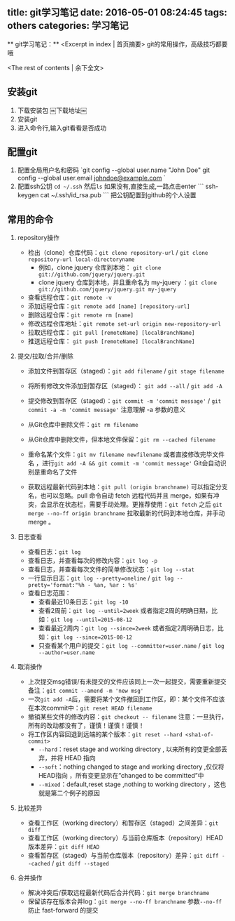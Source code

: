 title: git学习笔记
date: 2016-05-01 08:24:45
tags: others
categories: 学习笔记
---
** git学习笔记：** <Excerpt in index | 首页摘要>
	git的常用操作，高级技巧都要哦
<!-- more -->
<The rest of contents | 余下全文\>

## 安装git
1. 下载安装包 ￼下载地址￼
2. 安装git
3. 进入命令行,输入git看看是否成功

## 配置git
1. 配置全局用户名和密码
	\`git config --global user.name "John Doe"
	git config --global user.email johndoe@example.com
	\`
2. 配置ssh公钥
	`cd ~/.ssh` 然后`ls`
	如果没有,直接生成,一路点击enter
	\`\`\`
	ssh-keygen
	cat \~/.ssh/id\_rsa.pub
	\`\`\`
	把公钥配置到github的个人设置

## 常用的命令
1. repository操作
	- 检出（clone）仓库代码：`git clone repository-url` / `git clone repository-url local-directoryname`
		+ 例如，clone jquery 仓库到本地： `git clone git://github.com/jquery/jquery.git`
		+ clone jquery 仓库到本地，并且重命名为 my-jquery ：`git clone git://github.com/jquery/jquery.git my-jquery`
	- 查看远程仓库：`git remote -v`
	- 添加远程仓库：`git remote add [name] [repository-url]`
	- 删除远程仓库：`git remote rm [name]`
	- 修改远程仓库地址：`git remote set-url origin new-repository-url`
	- 拉取远程仓库： `git pull [remoteName] [localBranchName]`
	- 推送远程仓库： `git push [remoteName] [localBranchName]`

2. 提交/拉取/合并/删除
	- 添加文件到暂存区（staged）：`git add filename` / `git stage filename`
	- 将所有修改文件添加到暂存区（staged）： `git add --all` / `git add -A`
	- 提交修改到暂存区（staged）：`git commit -m 'commit message'` / `git commit -a -m 'commit message'` 注意理解 -a 参数的意义
	- 从Git仓库中删除文件：`git rm filename`
	- 从Git仓库中删除文件，但本地文件保留：`git rm --cached filename`
	- 重命名某个文件：`git mv filename newfilename` 或者直接修改完毕文件名 ，进行`git add -A && git commit -m 'commit message'` Git会自动识别是重命名了文件

	- 获取远程最新代码到本地：`git pull (origin branchname)` 可以指定分支名，也可以忽略。pull 命令自动 fetch 远程代码并且 merge，如果有冲突，会显示在状态栏，需要手动处理。更推荐使用：`git fetch` 之后 `git merge --no-ff origin branchname` 拉取最新的代码到本地仓库，并手动 merge 。

3. 日志查看
	- 查看日志：`git log`
	- 查看日志，并查看每次的修改内容：`git log -p`
	- 查看日志，并查看每次文件的简单修改状态：`git log --stat`
	- 一行显示日志：`git log --pretty=oneline` / `git log --pretty='format:"%h - %an, %ar : %s'`
	- 查看日志范围：
		+ 查看最近10条日志：`git log -10`
		+ 查看2周前：`git log --until=2week` 或者指定2周的明确日期，比如：`git log --until=2015-08-12`
		+ 查看最近2周内：`git log --since=2week` 或者指定2周明确日志，比如：`git log --since=2015-08-12`
		+ 只查看某个用户的提交：`git log --committer=user.name` / `git log --author=user.name`
4. 取消操作
	- 上次提交msg错误/有未提交的文件应该同上一次一起提交，需要重新提交备注：`git commit --amend -m 'new msg'`
	- 一次`git add -A`后，需要将某个文件撤回到工作区，即：某个文件不应该在本次commit中：`git reset HEAD filename`
	- 撤销某些文件的修改内容：`git checkout -- filename` 注意：一旦执行，所有的改动都没有了，谨慎！谨慎！谨慎！
	- 将工作区内容回退到远端的某个版本：`git reset --hard <sha1-of-commit>`
		+ `--hard`：reset stage and working directory ,<commitid> 以来所有的变更全部丢弃，并将 HEAD 指向<commitid>
		+ `--soft`：nothing changed to stage and working directory ,仅仅将HEAD指向<commitid> ，所有变更显示在”changed to be committed”中
		+ `--mixed`：default,reset stage ,nothing to working directory ，这也就是第二个例子的原因

5. 比较差异
	- 查看工作区（working directory）和暂存区（staged）之间差异：`git diff`
	- 查看工作区（working directory）与当前仓库版本（repository）HEAD版本差异：`git diff HEAD`
	- 查看暂存区（staged）与当前仓库版本（repository）差异：`git diff --cached` / `git diff --staged`

6. 合并操作
	- 解决冲突后/获取远程最新代码后合并代码：`git merge branchname`
	- 保留该存在版本合并log：`git merge --no-ff branchname` 参数`--no-ff`防止 fast-forward 的提交
